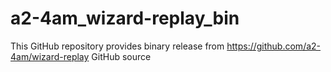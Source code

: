 # a2-4am_wizard-replay_bin
This GitHub repository provides binary release from https://github.com/a2-4am/wizard-replay GitHub source 
